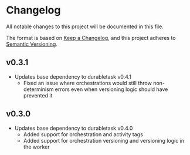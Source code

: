 # Changelog

All notable changes to this project will be documented in this file.

The format is based on [Keep a Changelog](https://keepachangelog.com/en/1.0.0/),
and this project adheres to [Semantic Versioning](https://semver.org/spec/v2.0.0.html).

## v0.3.1

- Updates base dependency to durabletask v0.4.1
  - Fixed an issue where orchestrations would still throw non-determinism errors even when versioning logic should have prevented it

## v0.3.0

- Updates base dependency to durabletask v0.4.0
  - Added support for orchestration and activity tags
  - Added support for orchestration versioning and versioning logic in the worker
